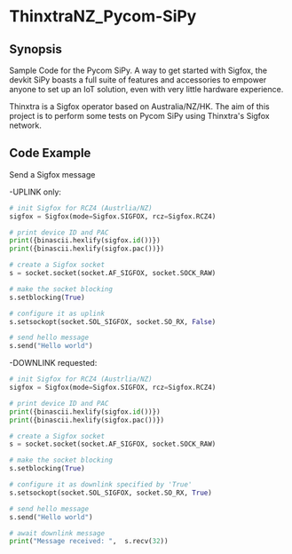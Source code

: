 # ThinxtraNZ_Pycom-SiPy

## Synopsis

Sample Code for the Pycom SiPy.
A way to get started with Sigfox, the devkit SiPy boasts a full suite of features and accessories to empower anyone to set up an IoT solution, even with very little hardware experience.

Thinxtra is a Sigfox operator based on Australia/NZ/HK.
The aim of this project is to perform some tests on Pycom SiPy using Thinxtra's Sigfox network.

## Code Example

Send a Sigfox message

-UPLINK only:
```python
# init Sigfox for RCZ4 (Austrlia/NZ)
sigfox = Sigfox(mode=Sigfox.SIGFOX, rcz=Sigfox.RCZ4)

# print device ID and PAC
print({binascii.hexlify(sigfox.id())})
print({binascii.hexlify(sigfox.pac())})

# create a Sigfox socket
s = socket.socket(socket.AF_SIGFOX, socket.SOCK_RAW)

# make the socket blocking
s.setblocking(True)

# configure it as uplink
s.setsockopt(socket.SOL_SIGFOX, socket.SO_RX, False)

# send hello message
s.send("Hello world")
```

-DOWNLINK requested:
```python
# init Sigfox for RCZ4 (Austrlia/NZ)
sigfox = Sigfox(mode=Sigfox.SIGFOX, rcz=Sigfox.RCZ4)

# print device ID and PAC
print({binascii.hexlify(sigfox.id())})
print({binascii.hexlify(sigfox.pac())})

# create a Sigfox socket
s = socket.socket(socket.AF_SIGFOX, socket.SOCK_RAW)

# make the socket blocking
s.setblocking(True)

# configure it as downlink specified by 'True'
s.setsockopt(socket.SOL_SIGFOX, socket.SO_RX, True)

# send hello message
s.send("Hello world")

# await downlink message
print("Message received: ",  s.recv(32))
```

